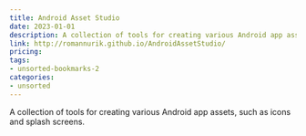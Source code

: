 ```yaml
---
title: Android Asset Studio
date: 2023-01-01
description: A collection of tools for creating various Android app assets, such as icons and splash screens.
link: http://romannurik.github.io/AndroidAssetStudio/
pricing: 
tags: 
- unsorted-bookmarks-2 
categories: 
- unsorted 
---
```


A collection of tools for creating various Android app assets, such as icons and splash screens.
